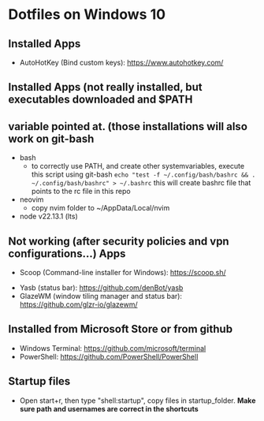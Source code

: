# Dotfiles on Windows 10

## Installed Apps

- AutoHotKey (Bind custom keys): https://www.autohotkey.com/

## Installed Apps (not really installed, but executables downloaded and $PATH
## variable pointed at. (those installations will also work on git-bash

- bash
  - to correctly use PATH, and create other systemvariables, execute this
    script using git-bash `echo "test -f ~/.config/bash/bashrc && . ~/.config/bash/bashrc" > ~/.bashrc`
    this will create bashrc file that points to the rc file in this repo
- neovim
  - copy nvim folder to ~/AppData/Local/nvim
- node v22.13.1 (lts)

## Not working (after security policies and vpn configurations...) Apps

- Scoop (Command-line installer for Windows): https://scoop.sh/
<!-- - Komorebi (window tiling manager): https://github.com/LGUG2Z/komorebi -->
- Yasb (status bar): https://github.com/denBot/yasb
- GlazeWM (window tiling manager and status bar): https://github.com/glzr-io/glazewm/

## Installed from Microsoft Store or from github
- Windows Terminal: https://github.com/microsoft/terminal
- PowerShell: https://github.com/PowerShell/PowerShell
<!-- - Ubuntu (WSL): https://ubuntu.com/tutorials/install-ubuntu-on-wsl2-on-windows-10 -->
<!-- - Python(v3.10): https://www.python.org/downloads/release/python-31011/ -->
<!-- - Font Awesome 5 Free: https://fontawesome.com/v5/download (desktop version) -->

## Startup files
- Open start+r, then type "shell:startup", copy files in startup_folder.
__Make sure path and usernames are correct in the shortcuts__

